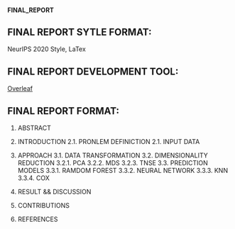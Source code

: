 #### FINAL_REPORT

## FINAL REPORT SYTLE FORMAT:

NeurIPS 2020 Style, LaTex

## FINAL REPORT DEVELOPMENT TOOL:

[Overleaf](https://www.overleaf.com)

## FINAL REPORT FORMAT:

1. ABSTRACT

2. INTRODUCTION
    2.1. PRONLEM DEFINICTION
    2.1. INPUT DATA

3. APPROACH
    3.1. DATA TRANSFORMATION
    3.2. DIMENSIONALITY REDUCTION
        3.2.1. PCA
        3.2.2. MDS
        3.2.3. TNSE
    3.3. PREDICTION MODELS
        3.3.1. RAMDOM FOREST
        3.3.2. NEURAL NETWORK
        3.3.3. KNN
        3.3.4. COX

4. RESULT && DISCUSSION

5. CONTRIBUTIONS

6. REFERENCES
